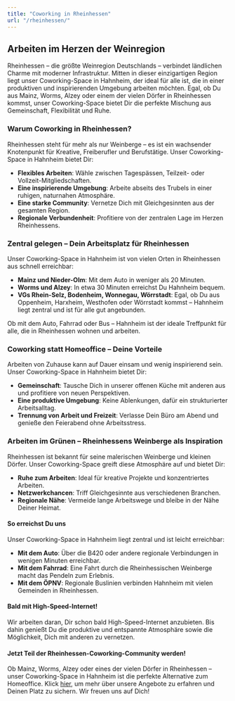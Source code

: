 ```yaml
---
title: "Coworking in Rheinhessen"
url: "/rheinhessen/"
---
```


## Arbeiten im Herzen der Weinregion

Rheinhessen – die größte Weinregion Deutschlands – verbindet ländlichen Charme mit moderner Infrastruktur. Mitten in dieser einzigartigen Region liegt unser Coworking-Space in Hahnheim, der ideal für alle ist, die in einer produktiven und inspirierenden Umgebung arbeiten möchten. Egal, ob Du aus Mainz, Worms, Alzey oder einem der vielen Dörfer in Rheinhessen kommst, unser Coworking-Space bietet Dir die perfekte Mischung aus Gemeinschaft, Flexibilität und Ruhe.

### Warum Coworking in Rheinhessen?

Rheinhessen steht für mehr als nur Weinberge – es ist ein wachsender Knotenpunkt für Kreative, Freiberufler und Berufstätige. Unser Coworking-Space in Hahnheim bietet Dir:

- **Flexibles Arbeiten**: Wähle zwischen Tagespässen, Teilzeit- oder Vollzeit-Mitgliedschaften.
- **Eine inspirierende Umgebung**: Arbeite abseits des Trubels in einer ruhigen, naturnahen Atmosphäre.
- **Eine starke Community**: Vernetze Dich mit Gleichgesinnten aus der gesamten Region.
- **Regionale Verbundenheit**: Profitiere von der zentralen Lage im Herzen Rheinhessens.

### Zentral gelegen – Dein Arbeitsplatz für Rheinhessen

Unser Coworking-Space in Hahnheim ist von vielen Orten in Rheinhessen aus schnell erreichbar:

- **Mainz und Nieder-Olm**: Mit dem Auto in weniger als 20 Minuten.
- **Worms und Alzey**: In etwa 30 Minuten erreichst Du Hahnheim bequem.
- **VGs Rhein-Selz, Bodenheim, Wonnegau, Wörrstadt**: Egal, ob Du aus Oppenheim, Harxheim, Westhofen oder Wörrstadt kommst – Hahnheim liegt zentral und ist für alle gut angebunden.

Ob mit dem Auto, Fahrrad oder Bus – Hahnheim ist der ideale Treffpunkt für alle, die in Rheinhessen wohnen und arbeiten.

### Coworking statt Homeoffice – Deine Vorteile

Arbeiten von Zuhause kann auf Dauer einsam und wenig inspirierend sein. Unser Coworking-Space in Hahnheim bietet Dir:

- **Gemeinschaft**: Tausche Dich in unserer offenen Küche mit anderen aus und profitiere von neuen Perspektiven.
- **Eine produktive Umgebung**: Keine Ablenkungen, dafür ein strukturierter Arbeitsalltag.
- **Trennung von Arbeit und Freizeit**: Verlasse Dein Büro am Abend und genieße den Feierabend ohne Arbeitsstress.

### Arbeiten im Grünen – Rheinhessens Weinberge als Inspiration

Rheinhessen ist bekannt für seine malerischen Weinberge und kleinen Dörfer. Unser Coworking-Space greift diese Atmosphäre auf und bietet Dir:

- **Ruhe zum Arbeiten**: Ideal für kreative Projekte und konzentriertes Arbeiten.
- **Netzwerkchancen**: Triff Gleichgesinnte aus verschiedenen Branchen.
- **Regionale Nähe**: Vermeide lange Arbeitswege und bleibe in der Nähe Deiner Heimat.

#### So erreichst Du uns

Unser Coworking-Space in Hahnheim liegt zentral und ist leicht erreichbar:

- **Mit dem Auto**: Über die B420 oder andere regionale Verbindungen in wenigen Minuten erreichbar.
- **Mit dem Fahrrad**: Eine Fahrt durch die Rheinhessischen Weinberge macht das Pendeln zum Erlebnis.
- **Mit dem ÖPNV**: Regionale Buslinien verbinden Hahnheim mit vielen Gemeinden in Rheinhessen.

#### Bald mit High-Speed-Internet!

Wir arbeiten daran, Dir schon bald High-Speed-Internet anzubieten. Bis dahin genießt Du die produktive und entspannte Atmosphäre sowie die Möglichkeit, Dich mit anderen zu vernetzen.

#### Jetzt Teil der Rheinhessen-Coworking-Community werden!

Ob Mainz, Worms, Alzey oder eines der vielen Dörfer in Rheinhessen – unser Coworking-Space in Hahnheim ist die perfekte Alternative zum Homeoffice.
Klick [hier](/), um mehr über unsere Angebote zu erfahren und Deinen Platz zu sichern. Wir freuen uns auf Dich!